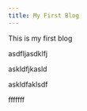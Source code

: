 ```yaml
---
title: My First Blog
---
```


This is my first blog

asdfljasdklfj


askldfjkasld

askldfaklsdf

<!-- more -->

fffffff
